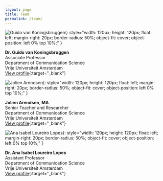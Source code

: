 ```yaml
---
layout: page
title: Team
permalink: /team/
---
```


![Guido van Koningsbruggen](https://research.vu.nl/files-asset/317770227/_AGU6322_CW.jpg?w=160&f=webp){: style="width: 120px; height: 120px; float: left; margin-right: 20px; border-radius: 50%; object-fit: cover; object-position: left 0% top 10%;" }

**Dr. Guido van Koningsbruggen**  
Associate Professor  
Department of Communication Science  
Vrije Universiteit Amsterdam  
[View profile](https://research.vu.nl/en/persons/guido-van-koningsbruggen){:target="_blank"}


![Jolien Arendsen](https://research.vu.nl/files-asset/352404077/web_AGU6294Jolien_Arendsen.jpg?w=160&f=webp){: style="width: 120px; height: 120px; float: left; margin-right: 20px; border-radius: 50%; object-fit: cover; object-position: left 0% top 10%;" }

**Jolien Arendsen, MA**  
Senior Teacher and Researcher  
Department of Communication Science  
Vrije Universiteit Amsterdam  
[View profile](https://research.vu.nl/en/persons/jolien-arendsen){:target="_blank"}


![Ana Isabel Loureiro Lopes](https://research.vu.nl/files-asset/321699299/_AGU5091.jpg?w=160&f=webp){: style="width: 120px; height: 120px; float: left; margin-right: 20px; border-radius: 50%; object-fit: cover; object-position: left 0% top 10%;" }

**Dr. Ana Isabel Loureiro Lopes**  
Assistant Professor  
Department of Communication Science  
Vrije Universiteit Amsterdam  
[View profile](https://research.vu.nl/en/persons/ana-isabel-loureiro-lopes){:target="_blank"}
